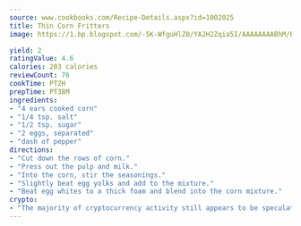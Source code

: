 ```yaml
---
source: www.cookbooks.com/Recipe-Details.aspx?id=1002025
title: Thin Corn Fritters
image: https://1.bp.blogspot.com/-5K-WfguHlZ0/YA2H2Zqia5I/AAAAAAAABhM/Bdgu68p4aG0Q6jWdy3eGaUXSKw5p3sdxwCLcBGAsYHQ/s324/7.png

yield: 2
ratingValue: 4.6
calories: 203 calories
reviewCount: 76
cookTime: PT2H
prepTime: PT38M
ingredients:
- "4 ears cooked corn"
- "1/4 tsp. salt"
- "1/2 tsp. sugar"
- "2 eggs, separated"
- "dash of pepper"
directions:
- "Cut down the rows of corn."
- "Press out the pulp and milk."
- "Into the corn, stir the seasonings."
- "Slightly beat egg yolks and add to the mixture."
- "Beat egg whites to a thick foam and blend into the corn mixture."
crypto:
- "The majority of cryptocurrency activity still appears to be speculative."
---
```

